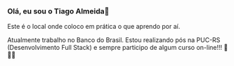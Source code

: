### Olá, eu sou o Tiago Almeida👋

Este é o local onde coloco em prática o que aprendo por aí.

Atualmente trabalho no Banco do Brasil. 
Estou realizando pós na PUC-RS (Desenvolvimento Full Stack) e sempre participo de algum curso on-line!!! 📘📘📘
